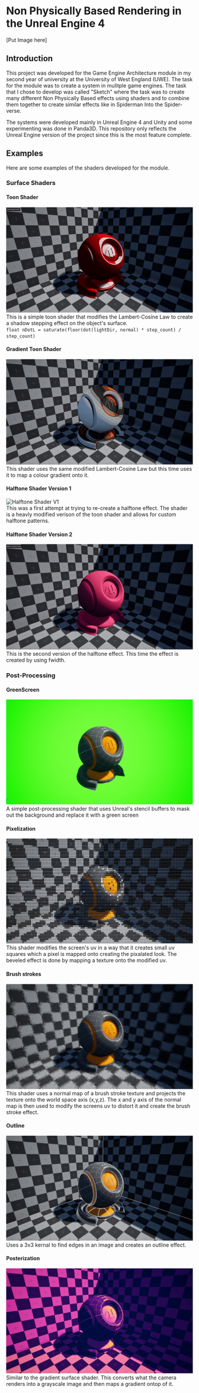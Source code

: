# Non Physically Based Rendering in the Unreal Engine 4

[Put Image here]

## Introduction
This project was developed for the Game Engine Architecture module in my second year of university at the University of West England (UWE).
The task for the module was to create a system in mulitple game engines. The task that I chose to develop was called "Sketch" where the task was to create many different 
Non Physically Based effects using shaders and to combine them together to create similar effects like in Spiderman Into the Spider-verse. 

The systems were developed mainly in Unreal Engine 4 and Unity and some experimenting was done in Panda3D. This repository only reflects the Unreal Engine version of the project since this is the most feature complete.

## Examples
Here are some examples of the shaders developed for the module.

### Surface Shaders
#### Toon Shader
![Toon Shader](https://github.com/kieranbow/GEA_Unreal_Project/blob/master/Images/ToonShader.gif)  
This is a simple toon shader that modifies the Lambert-Cosine Law to create a shadow stepping effect on the object's surface.  
`float nDotL = saturate(floor(dot(lightDir, normal) * step_count) / step_count)`

#### Gradient Toon Shader
![Gradient Shader](https://github.com/kieranbow/GEA_Unreal_Project/blob/master/Images/gradient.gif)  
This shader uses the same modified Lambert-Cosine Law but this time uses it to map a colour gradient onto it.

#### Halftone Shader Version 1
![Halftone Shader V1](https://github.com/kieranbow/GEA_Unreal_Project/blob/master/Images/halftoneV1.gif)  
This was a first attempt at trying to re-create a halftone effect. The shader is a heavly modified verison of the toon shader and allows for custom halftone patterns.

#### Halftone Shader Version 2
![Halftone Shader V2](https://github.com/kieranbow/GEA_Unreal_Project/blob/master/Images/halftoneV2.gif)  
This is the second version of the halftone effect. This time the effect is created by using fwidth.

### Post-Processing
#### GreenScreen
![Greenscreen](https://github.com/kieranbow/GEA_Unreal_Project/blob/master/Images/PP_greenscreen.png) 
A simple post-processing shader that uses Unreal's stencil buffers to mask out the background and replace it with a green screen

#### Pixelization
![Pixel](https://github.com/kieranbow/GEA_Unreal_Project/blob/master/Images/PP_pixel.png)  
This shader modifies the screen's uv in a way that it creates small uv squares which a pixel is mapped onto creating the pixalated look. The beveled effect is done by mapping a texture onto the modified uv.

#### Brush strokes
![Brush](https://github.com/kieranbow/GEA_Unreal_Project/blob/master/Images/PP_brushStroke.png)  
This shader uses a normal map of a brush stroke texture and projects the texture onto the world space axis (x,y,z). The x and y axis of the normal map is then used to modify the screens uv to distort it and create the brush stroke effect.

#### Outline
![Outline](https://github.com/kieranbow/GEA_Unreal_Project/blob/master/Images/PP_outline.png)  
Uses a 3x3 kernal to find edges in an image and creates an outline effect.

#### Posterization
![Poster](https://github.com/kieranbow/GEA_Unreal_Project/blob/master/Images/PP_poster.png)  
Similar to the gradient surface shader. This converts what the camera renders into a grayscale image and then maps a gradient ontop of it.
